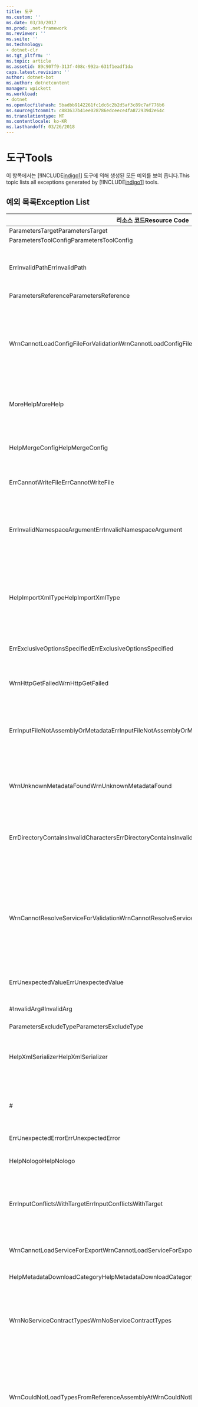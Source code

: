 ```yaml
---
title: 도구
ms.custom: ''
ms.date: 03/30/2017
ms.prod: .net-framework
ms.reviewer: ''
ms.suite: ''
ms.technology:
- dotnet-clr
ms.tgt_pltfrm: ''
ms.topic: article
ms.assetid: 89c907f9-313f-408c-992a-631f1eadf1da
caps.latest.revision: ''
author: dotnet-bot
ms.author: dotnetcontent
manager: wpickett
ms.workload:
- dotnet
ms.openlocfilehash: 5badbb9142261fc1dc6c2b2d5af3c89c7af776b6
ms.sourcegitcommit: c883637b41ee028786edceece4fa872939d2e64c
ms.translationtype: MT
ms.contentlocale: ko-KR
ms.lasthandoff: 03/26/2018
---
```

# <a name="tools"></a><span data-ttu-id="7985d-102">도구</span><span class="sxs-lookup"><span data-stu-id="7985d-102">Tools</span></span>
<span data-ttu-id="7985d-103">이 항목에서는 [!INCLUDE[indigo1](../../../../../includes/indigo1-md.md)] 도구에 의해 생성된 모든 예외를 보여 줍니다.</span><span class="sxs-lookup"><span data-stu-id="7985d-103">This topic lists all exceptions generated by [!INCLUDE[indigo1](../../../../../includes/indigo1-md.md)] tools.</span></span>  
  
## <a name="exception-list"></a><span data-ttu-id="7985d-104">예외 목록</span><span class="sxs-lookup"><span data-stu-id="7985d-104">Exception List</span></span>  
  
|<span data-ttu-id="7985d-105">리소스 코드</span><span class="sxs-lookup"><span data-stu-id="7985d-105">Resource Code</span></span>|<span data-ttu-id="7985d-106">리소스 문자열</span><span class="sxs-lookup"><span data-stu-id="7985d-106">Resource String</span></span>|  
|-------------------|---------------------|  
|<span data-ttu-id="7985d-107">ParametersTarget</span><span class="sxs-lookup"><span data-stu-id="7985d-107">ParametersTarget</span></span>|<span data-ttu-id="7985d-108">\<enum></span><span class="sxs-lookup"><span data-stu-id="7985d-108">\<enum></span></span>|  
|<span data-ttu-id="7985d-109">ParametersToolConfig</span><span class="sxs-lookup"><span data-stu-id="7985d-109">ParametersToolConfig</span></span>|<span data-ttu-id="7985d-110">\<configFile></span><span class="sxs-lookup"><span data-stu-id="7985d-110">\<configFile></span></span>|  
|<span data-ttu-id="7985d-111">ErrInvalidPath</span><span class="sxs-lookup"><span data-stu-id="7985d-111">ErrInvalidPath</span></span>|<span data-ttu-id="7985d-112">지정한 경로는 잘못된 경로입니다.</span><span class="sxs-lookup"><span data-stu-id="7985d-112">The specified is an invalid path.</span></span> <span data-ttu-id="7985d-113">지정된 인수를 확인합니다.</span><span class="sxs-lookup"><span data-stu-id="7985d-113">Check the specified argument.</span></span>|  
|<span data-ttu-id="7985d-114">ParametersReference</span><span class="sxs-lookup"><span data-stu-id="7985d-114">ParametersReference</span></span>|<span data-ttu-id="7985d-115">\<파일 경로 ></span><span class="sxs-lookup"><span data-stu-id="7985d-115">\<file path></span></span>|  
|<span data-ttu-id="7985d-116">WrnCannotLoadConfigFileForValidation</span><span class="sxs-lookup"><span data-stu-id="7985d-116">WrnCannotLoadConfigFileForValidation</span></span>|<span data-ttu-id="7985d-117">지정된 위치에서 로드된 구성 파일을 처리하는 동안 오류가 발생했습니다.</span><span class="sxs-lookup"><span data-stu-id="7985d-117">An error occurred while processing the configuration file loaded from the specified location.</span></span> <span data-ttu-id="7985d-118">이 구성 파일에 정의되어 있는 서비스의 유효성을 검사할 수 없습니다.</span><span class="sxs-lookup"><span data-stu-id="7985d-118">Services that are defined in this configuration file cannot be validated.</span></span>|  
|<span data-ttu-id="7985d-119">MoreHelp</span><span class="sxs-lookup"><span data-stu-id="7985d-119">MoreHelp</span></span>|<span data-ttu-id="7985d-120">자세한 내용을 보려면 지정된 인수를 포함하여 "svcutil"을 입력하십시오.</span><span class="sxs-lookup"><span data-stu-id="7985d-120">For more help, type "svcutil" with the specified arguments.</span></span>|  
|<span data-ttu-id="7985d-121">HelpMergeConfig</span><span class="sxs-lookup"><span data-stu-id="7985d-121">HelpMergeConfig</span></span>|<span data-ttu-id="7985d-122">생성된 구성이 기존 파일을 덮어쓰지 않고 기존 파일에 병합됩니다.</span><span class="sxs-lookup"><span data-stu-id="7985d-122">Causes the generated configuration to be merged into an existing file instead of overwriting the existing file.</span></span>|  
|<span data-ttu-id="7985d-123">ErrCannotWriteFile</span><span class="sxs-lookup"><span data-stu-id="7985d-123">ErrCannotWriteFile</span></span>|<span data-ttu-id="7985d-124">출력 파일에 쓸 수 없습니다.</span><span class="sxs-lookup"><span data-stu-id="7985d-124">Cannot write to an output file.</span></span>|  
|<span data-ttu-id="7985d-125">ErrInvalidNamespaceArgument</span><span class="sxs-lookup"><span data-stu-id="7985d-125">ErrInvalidNamespaceArgument</span></span>|<span data-ttu-id="7985d-126">지정된 잘못된 값이 지정된 옵션에 전달되었습니다.</span><span class="sxs-lookup"><span data-stu-id="7985d-126">The specified invalid value was passed to the specified option.</span></span> <span data-ttu-id="7985d-127">쉼표로 구분된 대상 네임스페이스 및 CLR 네임스페이스 쌍을 지정하십시오.</span><span class="sxs-lookup"><span data-stu-id="7985d-127">Specify a comma-separated target namespace and CLR namespace pair.</span></span>|  
|<span data-ttu-id="7985d-128">HelpImportXmlType</span><span class="sxs-lookup"><span data-stu-id="7985d-128">HelpImportXmlType</span></span>|<span data-ttu-id="7985d-129">비데이터 계약 형식을 IXmlSerializable 형식으로 가져오도록 데이터 계약 serializer를 구성합니다.</span><span class="sxs-lookup"><span data-stu-id="7985d-129">Configures the DataContract serializer to import non-DataContract types as IXmlSerializable types.</span></span>|  
|<span data-ttu-id="7985d-130">ErrExclusiveOptionsSpecified</span><span class="sxs-lookup"><span data-stu-id="7985d-130">ErrExclusiveOptionsSpecified</span></span>|<span data-ttu-id="7985d-131">지정된 다른 옵션을 지정한 경우 지정된 옵션을 사용할 수 없습니다.</span><span class="sxs-lookup"><span data-stu-id="7985d-131">The specified option cannot be used when the other specified option has been specified.</span></span>|  
|<span data-ttu-id="7985d-132">WrnHttpGetFailed</span><span class="sxs-lookup"><span data-stu-id="7985d-132">WrnHttpGetFailed</span></span>|<span data-ttu-id="7985d-133">지정된 URI에 HTTP GET 오류가 발생했습니다.</span><span class="sxs-lookup"><span data-stu-id="7985d-133">HTTP GET Error with the specified URI.</span></span>|  
|<span data-ttu-id="7985d-134">ErrInputFileNotAssemblyOrMetadata</span><span class="sxs-lookup"><span data-stu-id="7985d-134">ErrInputFileNotAssemblyOrMetadata</span></span>|<span data-ttu-id="7985d-135">지정된 입력 인수를 통해 읽은 지정된 위치의 파일이 XML 메타데이터 파일 또는 올바른 어셈블리가 아닙니다.</span><span class="sxs-lookup"><span data-stu-id="7985d-135">The file at the specified location read via the specified input argument does not appear to be an XML metadata file or a valid assembly.</span></span>|  
|<span data-ttu-id="7985d-136">WrnUnknownMetadataFound</span><span class="sxs-lookup"><span data-stu-id="7985d-136">WrnUnknownMetadataFound</span></span>|<span data-ttu-id="7985d-137">인식할 수 없는 지정된 형식의 메타데이터 문서를 저장할 수 없습니다.</span><span class="sxs-lookup"><span data-stu-id="7985d-137">Cannot save unrecognized metadata document of the specified type.</span></span>|  
|<span data-ttu-id="7985d-138">ErrDirectoryContainsInvalidCharacters</span><span class="sxs-lookup"><span data-stu-id="7985d-138">ErrDirectoryContainsInvalidCharacters</span></span>|<span data-ttu-id="7985d-139">지정된 잘못된 값이 지정된 옵션에 전달되었습니다.</span><span class="sxs-lookup"><span data-stu-id="7985d-139">The specified invalid value was passed to the specified option.</span></span> <span data-ttu-id="7985d-140">경로에서 지정된 문자를 사용할 수 없습니다.</span><span class="sxs-lookup"><span data-stu-id="7985d-140">The specified character is not permitted in a path.</span></span>|  
|<span data-ttu-id="7985d-141">WrnCannotResolveServiceForValidation</span><span class="sxs-lookup"><span data-stu-id="7985d-141">WrnCannotResolveServiceForValidation</span></span>|<span data-ttu-id="7985d-142">지정된 configName의 서비스를 로드할 수 없습니다.</span><span class="sxs-lookup"><span data-stu-id="7985d-142">Unable to load a service with the specified configName.</span></span> <span data-ttu-id="7985d-143">서비스의 유효성을 검사하려면 서비스 유형이 포함된 어셈블리와 이 서비스에 대한 구성이 포함된 실행 파일을 모두 제공하십시오.</span><span class="sxs-lookup"><span data-stu-id="7985d-143">To validate a service, provide both the assembly that contains the service type and an executable with the configuration for this service.</span></span>|  
|<span data-ttu-id="7985d-144">ErrUnexpectedValue</span><span class="sxs-lookup"><span data-stu-id="7985d-144">ErrUnexpectedValue</span></span>|<span data-ttu-id="7985d-145">지정된 옵션은 값을 지원하지 않습니다.</span><span class="sxs-lookup"><span data-stu-id="7985d-145">The specified option does not support any values.</span></span>|  
|<span data-ttu-id="7985d-146">#InvalidArg</span><span class="sxs-lookup"><span data-stu-id="7985d-146">#InvalidArg</span></span>|<span data-ttu-id="7985d-147">잘못된 인수가 있습니다.</span><span class="sxs-lookup"><span data-stu-id="7985d-147">The specified contains an invalid argument.</span></span>|  
|<span data-ttu-id="7985d-148">ParametersExcludeType</span><span class="sxs-lookup"><span data-stu-id="7985d-148">ParametersExcludeType</span></span>|<span data-ttu-id="7985d-149">\<type></span><span class="sxs-lookup"><span data-stu-id="7985d-149">\<type></span></span>|  
|<span data-ttu-id="7985d-150">HelpXmlSerializer</span><span class="sxs-lookup"><span data-stu-id="7985d-150">HelpXmlSerializer</span></span>|<span data-ttu-id="7985d-151">serialization 및 deserialization을 위해 XmlSerializer를 사용하는 데이터 형식을 생성합니다.</span><span class="sxs-lookup"><span data-stu-id="7985d-151">Generate data types that use the XmlSerializer for serialization and deserialization.</span></span>|  
|#|---------------------------------------------------------------------------------------------------------------------=|  
|<span data-ttu-id="7985d-152">ErrUnexpectedError</span><span class="sxs-lookup"><span data-stu-id="7985d-152">ErrUnexpectedError</span></span>|<span data-ttu-id="7985d-153">도구에서 오류가 발생했습니다.</span><span class="sxs-lookup"><span data-stu-id="7985d-153">An error occurred in the tool.</span></span>|  
|<span data-ttu-id="7985d-154">HelpNologo</span><span class="sxs-lookup"><span data-stu-id="7985d-154">HelpNologo</span></span>|<span data-ttu-id="7985d-155">저작권 및 배너 메시지가 표시되지 않습니다</span><span class="sxs-lookup"><span data-stu-id="7985d-155">The copyright and banner message is suppressed.</span></span>|  
|<span data-ttu-id="7985d-156">ErrInputConflictsWithTarget</span><span class="sxs-lookup"><span data-stu-id="7985d-156">ErrInputConflictsWithTarget</span></span>|<span data-ttu-id="7985d-157">지정된 옵션을 지정된 값으로 설정하면 지정된 값에서 읽은 입력 형식을 사용할 수 없습니다.</span><span class="sxs-lookup"><span data-stu-id="7985d-157">The type of input read from the specified is not supported with the specified option set to the specified value.</span></span>|  
|<span data-ttu-id="7985d-158">WrnCannotLoadServiceForExport</span><span class="sxs-lookup"><span data-stu-id="7985d-158">WrnCannotLoadServiceForExport</span></span>|<span data-ttu-id="7985d-159">내보낼 서비스 유형을 로드하는 동안 오류가 발생했습니다.</span><span class="sxs-lookup"><span data-stu-id="7985d-159">An error occurred while loading the service type to be exported.</span></span>|  
|<span data-ttu-id="7985d-160">HelpMetadataDownloadCategory</span><span class="sxs-lookup"><span data-stu-id="7985d-160">HelpMetadataDownloadCategory</span></span>|<span data-ttu-id="7985d-161">-= 메타데이터 다운로드 =-</span><span class="sxs-lookup"><span data-stu-id="7985d-161">-= METADATA DOWNLOAD =-</span></span>|  
|<span data-ttu-id="7985d-162">WrnNoServiceContractTypes</span><span class="sxs-lookup"><span data-stu-id="7985d-162">WrnNoServiceContractTypes</span></span>|<span data-ttu-id="7985d-163">지정된 어셈블리에 대한 XmlSerializer 형식을 생성할 수 없습니다.</span><span class="sxs-lookup"><span data-stu-id="7985d-163">Cannot generate XmlSerializer types for the specified assembly.</span></span> <span data-ttu-id="7985d-164">서비스 계약 형식을 찾을 수 없습니다.</span><span class="sxs-lookup"><span data-stu-id="7985d-164">No service contract types were found.</span></span>|  
|<span data-ttu-id="7985d-165">WrnCouldNotLoadTypesFromReferenceAssemblyAt</span><span class="sxs-lookup"><span data-stu-id="7985d-165">WrnCouldNotLoadTypesFromReferenceAssemblyAt</span></span>|<span data-ttu-id="7985d-166">지정된 위치에서 로드된 어셈블리의 형식을 로드하는 동안 오류가 발생했습니다.</span><span class="sxs-lookup"><span data-stu-id="7985d-166">An error occurred while loading types in an assembly that was loaded from the specified.</span></span> <span data-ttu-id="7985d-167">어셈블리의 일부 형식은 로드할 수 없고 도구에 사용할 수 없습니다.</span><span class="sxs-lookup"><span data-stu-id="7985d-167">Some types in the assembly cannot be loaded and are unavailable to the tool.</span></span>|  
|<span data-ttu-id="7985d-168">ErrDirectoryPointsToAFile</span><span class="sxs-lookup"><span data-stu-id="7985d-168">ErrDirectoryPointsToAFile</span></span>|<span data-ttu-id="7985d-169">지정된 잘못된 값이 지정된 옵션에 전달되었습니다.</span><span class="sxs-lookup"><span data-stu-id="7985d-169">The specified invalid value was passed to the specified option.</span></span> <span data-ttu-id="7985d-170">지정된 값은 파일 경로입니다.</span><span class="sxs-lookup"><span data-stu-id="7985d-170">The specified value is a path to a file.</span></span>|  
|<span data-ttu-id="7985d-171">Error</span><span class="sxs-lookup"><span data-stu-id="7985d-171">Error</span></span>|<span data-ttu-id="7985d-172">오류:</span><span class="sxs-lookup"><span data-stu-id="7985d-172">Error:</span></span>|  
|<span data-ttu-id="7985d-173">ErrDuplicateReferenceValues</span><span class="sxs-lookup"><span data-stu-id="7985d-173">ErrDuplicateReferenceValues</span></span>|<span data-ttu-id="7985d-174">지정된 어셈블리가 지정된 옵션을 사용하여 두 번 로드되었습니다.</span><span class="sxs-lookup"><span data-stu-id="7985d-174">The specified assembly was loaded twice using the specified option.</span></span> <span data-ttu-id="7985d-175">어셈블리는 한 번만 참조할 수 있습니다.</span><span class="sxs-lookup"><span data-stu-id="7985d-175">An assembly can only be reference once.</span></span>|  
|<span data-ttu-id="7985d-176">WrnNoXmlSerializerOperationBehavior</span><span class="sxs-lookup"><span data-stu-id="7985d-176">WrnNoXmlSerializerOperationBehavior</span></span>|<span data-ttu-id="7985d-177">지정된 어셈블리에 대한 XmlSerializer를 생성할 수 없습니다.</span><span class="sxs-lookup"><span data-stu-id="7985d-177">Cannot generate XmlSerializer for the specified assembly.</span></span> <span data-ttu-id="7985d-178">해당 어셈블리의 서비스 계약에 XmlSerializerOperationBehavior가 포함된 작업이 없습니다.</span><span class="sxs-lookup"><span data-stu-id="7985d-178">No service contract in the assembly has an operation with XmlSerializerOperationBehavior.</span></span>|  
|<span data-ttu-id="7985d-179">ErrCannotCreateDirectory</span><span class="sxs-lookup"><span data-stu-id="7985d-179">ErrCannotCreateDirectory</span></span>|<span data-ttu-id="7985d-180">지정된 디렉터리를 만들 수 없습니다.</span><span class="sxs-lookup"><span data-stu-id="7985d-180">Cannot create the specified directory.</span></span>|  
|<span data-ttu-id="7985d-181">ErrCouldNotLoadTypesFromAssemblyAt</span><span class="sxs-lookup"><span data-stu-id="7985d-181">ErrCouldNotLoadTypesFromAssemblyAt</span></span>|<span data-ttu-id="7985d-182">지정된 어셈블리에 있는 형식을 로드할 수 없습니다.</span><span class="sxs-lookup"><span data-stu-id="7985d-182">Cannot load any types in the specified assembly.</span></span>|  
|<span data-ttu-id="7985d-183">ErrUnknownSwitch</span><span class="sxs-lookup"><span data-stu-id="7985d-183">ErrUnknownSwitch</span></span>|<span data-ttu-id="7985d-184">지정된 스위치는 인식되지 않는 옵션입니다.</span><span class="sxs-lookup"><span data-stu-id="7985d-184">The specified switch is an unrecognized option.</span></span>|  
|<span data-ttu-id="7985d-185">Logo</span><span class="sxs-lookup"><span data-stu-id="7985d-185">Logo</span></span>|<span data-ttu-id="7985d-186">도구의 로고는 "Microsoft ® Service Model Metadata Tool" 버전입니다.</span><span class="sxs-lookup"><span data-stu-id="7985d-186">The logo of the tool is "Microsoft ® Service Model Metadata Tool" with version.</span></span>|  
|<span data-ttu-id="7985d-187">NoCodeWasGenerated</span><span class="sxs-lookup"><span data-stu-id="7985d-187">NoCodeWasGenerated</span></span>|<span data-ttu-id="7985d-188">코드가 생성되지 않았습니다.</span><span class="sxs-lookup"><span data-stu-id="7985d-188">No code was generated.</span></span><br /><br /> <span data-ttu-id="7985d-189">클라이언트를 생성하려고 하는 경우 메타데이터 문서에 올바른 계약 또는 서비스가 포함되지 않았거나</span><span class="sxs-lookup"><span data-stu-id="7985d-189">If you were trying to generate a client, this could be because the metadata documents did not contain any valid contracts or services</span></span><br /><br /> <span data-ttu-id="7985d-190">모든 계약/서비스가 참조 어셈블리에 있기 때문일 수 있습니다.</span><span class="sxs-lookup"><span data-stu-id="7985d-190">or because all contracts/services were discovered to exist in reference assemblies.</span></span> <span data-ttu-id="7985d-191">모든 메타데이터 문서를 도구에 전달했는지 확인하십시오.</span><span class="sxs-lookup"><span data-stu-id="7985d-191">Verify that you passed all the metadata documents to the tool.</span></span>|  
|<span data-ttu-id="7985d-192">WrnUnableToLoadContractForSGen</span><span class="sxs-lookup"><span data-stu-id="7985d-192">WrnUnableToLoadContractForSGen</span></span>|<span data-ttu-id="7985d-193">계약 형식을 로드하는 동안 오류가 발생했습니다.</span><span class="sxs-lookup"><span data-stu-id="7985d-193">An error occurred while loading a contract type.</span></span> <span data-ttu-id="7985d-194">이 계약에 대한 XmlSerializer 형식을 생성할 수 없습니다.</span><span class="sxs-lookup"><span data-stu-id="7985d-194">Cannot generate the XmlSerializer type for this contract.</span></span> <span data-ttu-id="7985d-195">형식 및 세부 사항이 지정되었습니다.</span><span class="sxs-lookup"><span data-stu-id="7985d-195">The type and details are specified.</span></span>|  
|<span data-ttu-id="7985d-196">WrnOptionConflictsWithInput</span><span class="sxs-lookup"><span data-stu-id="7985d-196">WrnOptionConflictsWithInput</span></span>|<span data-ttu-id="7985d-197">여러 입력 어셈블리에 지정된 옵션을 사용할 수 없습니다.</span><span class="sxs-lookup"><span data-stu-id="7985d-197">The specified option cannot be used with multiple input assemblies.</span></span> <span data-ttu-id="7985d-198">지정된 옵션이 무시됩니다.</span><span class="sxs-lookup"><span data-stu-id="7985d-198">The specified option is ignored.</span></span>|  
|<span data-ttu-id="7985d-199">ErrUnableToImportMetadata</span><span class="sxs-lookup"><span data-stu-id="7985d-199">ErrUnableToImportMetadata</span></span>|<span data-ttu-id="7985d-200">메타데이터를 가져오는 동안 오류가 발생했습니다.</span><span class="sxs-lookup"><span data-stu-id="7985d-200">A critical error occurred while attempting to import metadata.</span></span>|  
|<span data-ttu-id="7985d-201">ErrInvalidSerializer</span><span class="sxs-lookup"><span data-stu-id="7985d-201">ErrInvalidSerializer</span></span>|<span data-ttu-id="7985d-202">잘못된 serializer 값이 지정된 옵션에 전달되었습니다.</span><span class="sxs-lookup"><span data-stu-id="7985d-202">An invalid serializer value was passed to the specified option.</span></span> <span data-ttu-id="7985d-203">지원되는 serializer가 지정되었습니다.</span><span class="sxs-lookup"><span data-stu-id="7985d-203">The supported serializers are specified.</span></span>|  
|<span data-ttu-id="7985d-204">SavingDownloadedMetadata</span><span class="sxs-lookup"><span data-stu-id="7985d-204">SavingDownloadedMetadata</span></span>|<span data-ttu-id="7985d-205">다운로드한 메타데이터 파일 저장 중...</span><span class="sxs-lookup"><span data-stu-id="7985d-205">Saving downloaded metadata files...</span></span>|  
|<span data-ttu-id="7985d-206">WrnNoConfigForServices</span><span class="sxs-lookup"><span data-stu-id="7985d-206">WrnNoConfigForServices</span></span>|<span data-ttu-id="7985d-207">전달된 어셈블리가 구성 파일로 실행할 수 없거나 구성 파일에 지정된 구성 이름을 가진 서비스가 포함되어 있지 않습니다.</span><span class="sxs-lookup"><span data-stu-id="7985d-207">None of the assemblies passed were executables with configuration file or none of the configuration files contained services with the specified configuration name.</span></span>|  
|<span data-ttu-id="7985d-208">ErrInputConflictsWithOption</span><span class="sxs-lookup"><span data-stu-id="7985d-208">ErrInputConflictsWithOption</span></span>|<span data-ttu-id="7985d-209">지정된 옵션에서 읽은 입력과 지정된 옵션은 서로 다른 도구 작업 모드를 나타내므로 함께 사용할 수 없습니다</span><span class="sxs-lookup"><span data-stu-id="7985d-209">The input read from the specified cannot be used with the specified option because they imply different modes of tool operation.</span></span>|  
|<span data-ttu-id="7985d-210">ErrUnableToExportEndpoints</span><span class="sxs-lookup"><span data-stu-id="7985d-210">ErrUnableToExportEndpoints</span></span>|<span data-ttu-id="7985d-211">지정된 서비스 유형을 내보내는 동안 오류가 발생했습니다.</span><span class="sxs-lookup"><span data-stu-id="7985d-211">An error occurred while exporting the specified service type.</span></span>|  
|<span data-ttu-id="7985d-212">ErrInputSchemaParseError</span><span class="sxs-lookup"><span data-stu-id="7985d-212">ErrInputSchemaParseError</span></span>|<span data-ttu-id="7985d-213">지정된 XML을 읽는 동안 XML 스키마 구문 분석 오류가 발생했습니다.</span><span class="sxs-lookup"><span data-stu-id="7985d-213">An XML schema parsing error occurred while reading the specified.</span></span> <span data-ttu-id="7985d-214">XML이 유효하고 형식이 올바른지 확인하십시오.</span><span class="sxs-lookup"><span data-stu-id="7985d-214">Verify that the XML is both well-formed and valid.</span></span>|  
|<span data-ttu-id="7985d-215">ErrInputPolicyParseError</span><span class="sxs-lookup"><span data-stu-id="7985d-215">ErrInputPolicyParseError</span></span>|<span data-ttu-id="7985d-216">지정된 XML을 읽는 동안 WS-Policy 구문 분석 오류가 발생했습니다.</span><span class="sxs-lookup"><span data-stu-id="7985d-216">A WS-Policy parsing error occurred while reading the specified.</span></span> <span data-ttu-id="7985d-217">XML이 유효하고 형식이 올바른지 확인하십시오.</span><span class="sxs-lookup"><span data-stu-id="7985d-217">Verify that the XML is both well-formed and valid.</span></span>|  
|<span data-ttu-id="7985d-218">ErrUnableToLoadReferenceType</span><span class="sxs-lookup"><span data-stu-id="7985d-218">ErrUnableToLoadReferenceType</span></span>|<span data-ttu-id="7985d-219">참조된 계약 형식을 로드하는 동안 오류가 발생했습니다.</span><span class="sxs-lookup"><span data-stu-id="7985d-219">An error occurred while loading a referenced contract type.</span></span> <span data-ttu-id="7985d-220">지정된 이 형식이 무시됩니다.</span><span class="sxs-lookup"><span data-stu-id="7985d-220">This specified type is ignored.</span></span>|  
|<span data-ttu-id="7985d-221">WrnCannotLoadServiceForValidation</span><span class="sxs-lookup"><span data-stu-id="7985d-221">WrnCannotLoadServiceForValidation</span></span>|<span data-ttu-id="7985d-222">유효성을 검사할 서비스를 로드하는 동안 오류가 발생했습니다.</span><span class="sxs-lookup"><span data-stu-id="7985d-222">An error occurred while loading the service to be validated.</span></span> <span data-ttu-id="7985d-223">형식 및 세부 사항이 지정되었습니다.</span><span class="sxs-lookup"><span data-stu-id="7985d-223">The type and details are specified.</span></span>|  
|<span data-ttu-id="7985d-224">HelpCodeGenerationCategory</span><span class="sxs-lookup"><span data-stu-id="7985d-224">HelpCodeGenerationCategory</span></span>|<span data-ttu-id="7985d-225">-= 코드 생성 =-</span><span class="sxs-lookup"><span data-stu-id="7985d-225">-= CODE GENERATION =-</span></span>|  
|<span data-ttu-id="7985d-226">RetreivingMetadataWithMexAndDisco</span><span class="sxs-lookup"><span data-stu-id="7985d-226">RetreivingMetadataWithMexAndDisco</span></span>|<span data-ttu-id="7985d-227">WS-Metadata Exchange 또는 DISCO를 사용하여 지정된 위치에서 메타데이터를 다운로드하고 있습니다.</span><span class="sxs-lookup"><span data-stu-id="7985d-227">Attempting to download metadata from the specified using WS-Metadata Exchange or DISCO.</span></span>|  
|<span data-ttu-id="7985d-228">ErrGeneralSchemaValidation</span><span class="sxs-lookup"><span data-stu-id="7985d-228">ErrGeneralSchemaValidation</span></span>|<span data-ttu-id="7985d-229">내보내기 도중에 생성된 XML 스키마를 확인하는 동안 오류가 발생했습니다.</span><span class="sxs-lookup"><span data-stu-id="7985d-229">An error occurred while verifying XML schemas that were generated during export.</span></span>|  
|<span data-ttu-id="7985d-230">ParametersDirectory</span><span class="sxs-lookup"><span data-stu-id="7985d-230">ParametersDirectory</span></span>|<span data-ttu-id="7985d-231">\<directory></span><span class="sxs-lookup"><span data-stu-id="7985d-231">\<directory></span></span>|  
|<span data-ttu-id="7985d-232">ErrCannotLoadSpecifiedType</span><span class="sxs-lookup"><span data-stu-id="7985d-232">ErrCannotLoadSpecifiedType</span></span>|<span data-ttu-id="7985d-233">지정된 옵션에 전달된 지정된 값에 대한 형식을 로드할 수 없습니다.</span><span class="sxs-lookup"><span data-stu-id="7985d-233">No type can be loaded for the specified value that was passed to the specified option.</span></span> <span data-ttu-id="7985d-234">이 형식이 속해 있는 어셈블리가 지정된 옵션을 통해 지정되어 있는지 확인하십시오.</span><span class="sxs-lookup"><span data-stu-id="7985d-234">Ensure that the assembly that this type belongs to is specified using the specified option.</span></span>|  
|<span data-ttu-id="7985d-235">ErrOptionModeConflict</span><span class="sxs-lookup"><span data-stu-id="7985d-235">ErrOptionModeConflict</span></span>|<span data-ttu-id="7985d-236">지정된 옵션과 지정된 또 다른 옵션은 서로 다른 출력 형식을 나타내므로 함께 사용할 수 없습니다.</span><span class="sxs-lookup"><span data-stu-id="7985d-236">The specified option cannot be used with the specified option because they imply different output types.</span></span>|  
|<span data-ttu-id="7985d-237">ErrIsNotAnAssembly</span><span class="sxs-lookup"><span data-stu-id="7985d-237">ErrIsNotAnAssembly</span></span>|<span data-ttu-id="7985d-238">지정된 파일을 어셈블리로 로드할 수 없습니다.</span><span class="sxs-lookup"><span data-stu-id="7985d-238">Cannot load the specified as an assembly.</span></span> <span data-ttu-id="7985d-239">이 파일이 .NET 어셈블리인지 확인하십시오.</span><span class="sxs-lookup"><span data-stu-id="7985d-239">Verify that this file is a .NET assembly.</span></span>|  
|<span data-ttu-id="7985d-240">ErrInputConflictsWithMode</span><span class="sxs-lookup"><span data-stu-id="7985d-240">ErrInputConflictsWithMode</span></span>|<span data-ttu-id="7985d-241">지정된 옵션에서 읽은 입력이 다른 옵션과 일관되지 않습니다.</span><span class="sxs-lookup"><span data-stu-id="7985d-241">The input read from the specified is inconsistent with other options.</span></span>|  
|<span data-ttu-id="7985d-242">ErrDuplicateValuePassedToTypeArg</span><span class="sxs-lookup"><span data-stu-id="7985d-242">ErrDuplicateValuePassedToTypeArg</span></span>|<span data-ttu-id="7985d-243">지정된 값이 지정된 옵션에 여러 번 전달되었습니다.</span><span class="sxs-lookup"><span data-stu-id="7985d-243">The specified value was passed to the specified option multiple times.</span></span> <span data-ttu-id="7985d-244">각 형식은 한 번만 지정할 수 있습니다.</span><span class="sxs-lookup"><span data-stu-id="7985d-244">Each type can be specified only once.</span></span>|  
|<span data-ttu-id="7985d-245">ErrInputEPRFileParseError</span><span class="sxs-lookup"><span data-stu-id="7985d-245">ErrInputEPRFileParseError</span></span>|<span data-ttu-id="7985d-246">지정된 XML에서 끝점 참조를 읽을 수 없습니다.</span><span class="sxs-lookup"><span data-stu-id="7985d-246">Cannot read the endpoint reference from the specified.</span></span> <span data-ttu-id="7985d-247">XML이 유효하고 형식이 올바른지 확인하십시오.</span><span class="sxs-lookup"><span data-stu-id="7985d-247">Verify that the XML is both well-formed and valid.</span></span>|  
|<span data-ttu-id="7985d-248">ErrCouldNotCreateCodeProvider</span><span class="sxs-lookup"><span data-stu-id="7985d-248">ErrCouldNotCreateCodeProvider</span></span>|<span data-ttu-id="7985d-249">/{1} 인수에 전달된 지정된 값에 대해 코드 공급자를 만들 수 없습니다.</span><span class="sxs-lookup"><span data-stu-id="7985d-249">A code provider cannot be created for the specified value, that was passed to the /{1} argument.</span></span> <span data-ttu-id="7985d-250">코드 공급자를 올바르게 설치하고 구성했는지 확인하십시오.</span><span class="sxs-lookup"><span data-stu-id="7985d-250">Verify that the code provider is properly installed and configured.</span></span>|  
|<span data-ttu-id="7985d-251">ErrPathTooLongDirOnly</span><span class="sxs-lookup"><span data-stu-id="7985d-251">ErrPathTooLongDirOnly</span></span>|<span data-ttu-id="7985d-252">지정된 결과 경로가 너무 깁니다.</span><span class="sxs-lookup"><span data-stu-id="7985d-252">The resultant specified path is too long.</span></span> <span data-ttu-id="7985d-253">지정된 인수를 검토합니다.</span><span class="sxs-lookup"><span data-stu-id="7985d-253">Review the specified argument.</span></span>|  
|<span data-ttu-id="7985d-254">HelpDataContractSerializer</span><span class="sxs-lookup"><span data-stu-id="7985d-254">HelpDataContractSerializer</span></span>|<span data-ttu-id="7985d-255">serialization 및 deserialization을 위해 DataContract Serializer를 사용하는 데이터 형식을 생성합니다.</span><span class="sxs-lookup"><span data-stu-id="7985d-255">Generate data types that use the DataContract Serializer for serialization and deserialization.</span></span>|  
|<span data-ttu-id="7985d-256">ErrUnableToExportEndpoint</span><span class="sxs-lookup"><span data-stu-id="7985d-256">ErrUnableToExportEndpoint</span></span>|<span data-ttu-id="7985d-257">어셈블리에 대해 로드된 구성 파일에 있는 지정된 서비스 유형에서 지정된 네임스페이스의 지정된 끝점 이름을 내보내는 동안 오류가 발생했습니다.</span><span class="sxs-lookup"><span data-stu-id="7985d-257">An error occurred while exporting the specified  endpoint name in the specified namespace in the specified  service type found in the configuration file loaded for the assembly.</span></span>|  
|<span data-ttu-id="7985d-258">HelpUsage1</span><span class="sxs-lookup"><span data-stu-id="7985d-258">HelpUsage1</span></span>|<span data-ttu-id="7985d-259">도움말 사용법을 표시합니다.</span><span class="sxs-lookup"><span data-stu-id="7985d-259">Displays help usage.</span></span>|  
|<span data-ttu-id="7985d-260">HelpUsage2</span><span class="sxs-lookup"><span data-stu-id="7985d-260">HelpUsage2</span></span>|<span data-ttu-id="7985d-261">도움말 사용법을 표시합니다.</span><span class="sxs-lookup"><span data-stu-id="7985d-261">Displays help usage.</span></span>|  
|<span data-ttu-id="7985d-262">HelpUsage3</span><span class="sxs-lookup"><span data-stu-id="7985d-262">HelpUsage3</span></span>|<span data-ttu-id="7985d-263">도움말 사용법을 표시합니다.</span><span class="sxs-lookup"><span data-stu-id="7985d-263">Displays help usage.</span></span>|  
|<span data-ttu-id="7985d-264">HelpUsage4</span><span class="sxs-lookup"><span data-stu-id="7985d-264">HelpUsage4</span></span>|<span data-ttu-id="7985d-265">도움말 사용법을 표시합니다.</span><span class="sxs-lookup"><span data-stu-id="7985d-265">Displays help usage.</span></span>|  
|<span data-ttu-id="7985d-266">HelpUsage5</span><span class="sxs-lookup"><span data-stu-id="7985d-266">HelpUsage5</span></span>|<span data-ttu-id="7985d-267">도움말 사용법을 표시합니다.</span><span class="sxs-lookup"><span data-stu-id="7985d-267">Displays help usage.</span></span>|  
|<span data-ttu-id="7985d-268">ErrDirectoryNotFound</span><span class="sxs-lookup"><span data-stu-id="7985d-268">ErrDirectoryNotFound</span></span>|<span data-ttu-id="7985d-269">지정된 디렉터리를 찾을 수 없습니다.</span><span class="sxs-lookup"><span data-stu-id="7985d-269">The specified directory cannot be found.</span></span> <span data-ttu-id="7985d-270">디렉터리가 있는지 확인하고 해당 디렉터리를 읽을 수 있는 권한이 있는지 확인하십시오.</span><span class="sxs-lookup"><span data-stu-id="7985d-270">Verify that the directory exists and that you have the appropriate permissions to read it.</span></span>|  
|<span data-ttu-id="7985d-271">ErrUnableToLoadFile</span><span class="sxs-lookup"><span data-stu-id="7985d-271">ErrUnableToLoadFile</span></span>|<span data-ttu-id="7985d-272">지정된 파일을 읽을 수 없습니다.</span><span class="sxs-lookup"><span data-stu-id="7985d-272">Cannot read the specified file.</span></span>|  
|<span data-ttu-id="7985d-273">ErrNoFilesFound</span><span class="sxs-lookup"><span data-stu-id="7985d-273">ErrNoFilesFound</span></span>|<span data-ttu-id="7985d-274">지정된 입력 경로가 기존 파일을 참조하지 않습니다.</span><span class="sxs-lookup"><span data-stu-id="7985d-274">The specified input path does not appear to refer to any existing files.</span></span>|  
|<span data-ttu-id="7985d-275">ParametersConfig</span><span class="sxs-lookup"><span data-stu-id="7985d-275">ParametersConfig</span></span>|<span data-ttu-id="7985d-276">\<configFile></span><span class="sxs-lookup"><span data-stu-id="7985d-276">\<configFile></span></span>|  
|<span data-ttu-id="7985d-277">ErrDirectoryInsteadOfFile</span><span class="sxs-lookup"><span data-stu-id="7985d-277">ErrDirectoryInsteadOfFile</span></span>|<span data-ttu-id="7985d-278">지정된 입력 경로가 디렉터리입니다.</span><span class="sxs-lookup"><span data-stu-id="7985d-278">The specified input path appears to be a directory.</span></span> <span data-ttu-id="7985d-279">입력은 URL 또는 파일 경로여야 합니다.</span><span class="sxs-lookup"><span data-stu-id="7985d-279">Input must be either URLs or file paths.</span></span>|  
|<span data-ttu-id="7985d-280">HelpConfig</span><span class="sxs-lookup"><span data-stu-id="7985d-280">HelpConfig</span></span>|<span data-ttu-id="7985d-281">제공된 이름의 구성 파일을 생성하도록 도구에 지시합니다.</span><span class="sxs-lookup"><span data-stu-id="7985d-281">Instructs the tools to generate a configuration file with the name provided.</span></span> <span data-ttu-id="7985d-282">기본값: output.config.</span><span class="sxs-lookup"><span data-stu-id="7985d-282">Default: output.config.</span></span>|  
|<span data-ttu-id="7985d-283">ErrSingleUseSwitch</span><span class="sxs-lookup"><span data-stu-id="7985d-283">ErrSingleUseSwitch</span></span>|<span data-ttu-id="7985d-284">지정된 옵션은 여러 번 지정할 수 없습니다.</span><span class="sxs-lookup"><span data-stu-id="7985d-284">The specified option cannot be specified multiple times.</span></span>|  
|<span data-ttu-id="7985d-285">경고</span><span class="sxs-lookup"><span data-stu-id="7985d-285">Warning</span></span>|<span data-ttu-id="7985d-286">경고:</span><span class="sxs-lookup"><span data-stu-id="7985d-286">Warning:</span></span>|  
|<span data-ttu-id="7985d-287">WrnAmbiguousServiceConfig</span><span class="sxs-lookup"><span data-stu-id="7985d-287">WrnAmbiguousServiceConfig</span></span>|<span data-ttu-id="7985d-288">지정된 구성 이름을 가진 여러 서비스 구성을 찾았습니다. 다음 어셈블리가 지정되었습니다.</span><span class="sxs-lookup"><span data-stu-id="7985d-288">Multiple service configurations were found with the specified configuration name, the following assemblies are specified.</span></span>|  
|<span data-ttu-id="7985d-289">ErrInvalidInputPath</span><span class="sxs-lookup"><span data-stu-id="7985d-289">ErrInvalidInputPath</span></span>|<span data-ttu-id="7985d-290">지정된 입력 경로가 기존 파일을 참조하지 않으며 유효한 URI가 아닙니다.</span><span class="sxs-lookup"><span data-stu-id="7985d-290">The specified input path does not appear to refer to any existing files and does not appear to be a valid URI.</span></span>|  
|<span data-ttu-id="7985d-291">ErrUnableToLoadInputs</span><span class="sxs-lookup"><span data-stu-id="7985d-291">ErrUnableToLoadInputs</span></span>|<span data-ttu-id="7985d-292">로드된 메타데이터를 읽는 동안 오류가 발생했습니다.</span><span class="sxs-lookup"><span data-stu-id="7985d-292">An error occurred while reading the loaded metadata.</span></span>|  
|<span data-ttu-id="7985d-293">GeneratingSerializer</span><span class="sxs-lookup"><span data-stu-id="7985d-293">GeneratingSerializer</span></span>|<span data-ttu-id="7985d-294">XML serializer 생성 중...</span><span class="sxs-lookup"><span data-stu-id="7985d-294">Generating XML serializers...</span></span>|  
|<span data-ttu-id="7985d-295">HelpToolConfig</span><span class="sxs-lookup"><span data-stu-id="7985d-295">HelpToolConfig</span></span>|<span data-ttu-id="7985d-296">응용 프로그램 구성 파일 대신에 사용할 사용자 지정 구성 파일입니다.</span><span class="sxs-lookup"><span data-stu-id="7985d-296">Custom configuration file to use in place of the application configuration file.</span></span> <span data-ttu-id="7985d-297">이 파일을 사용하면 도구의 구성 파일을 바꾸지 않고 구성 확장을 등록하거나 메타데이터 구성을 변경할 수 있습니다.</span><span class="sxs-lookup"><span data-stu-id="7985d-297">This can be used to change the metadata configuration or register configuration extensions without altering the tool's configuration file.</span></span>|  
|<span data-ttu-id="7985d-298">ErrValidateInvalidUse</span><span class="sxs-lookup"><span data-stu-id="7985d-298">ErrValidateInvalidUse</span></span>|<span data-ttu-id="7985d-299">지정된 옵션과 지정된 또 다른 옵션은 함께 사용할 수 없습니다.</span><span class="sxs-lookup"><span data-stu-id="7985d-299">The specified option cannot be used with the specified option.</span></span>|  
|<span data-ttu-id="7985d-300">WrnWSMExFailed</span><span class="sxs-lookup"><span data-stu-id="7985d-300">WrnWSMExFailed</span></span>|<span data-ttu-id="7985d-301">지정된 URI에 WS-Metadata Exchange 오류가 발생했습니다.</span><span class="sxs-lookup"><span data-stu-id="7985d-301">WS-Metadata Exchange Error with the specified URI.</span></span>|  
|<span data-ttu-id="7985d-302">HelpNoconfig</span><span class="sxs-lookup"><span data-stu-id="7985d-302">HelpNoconfig</span></span>|<span data-ttu-id="7985d-303">구성을 생성하지 않습니다.</span><span class="sxs-lookup"><span data-stu-id="7985d-303">Do not generate configuration.</span></span>|  
|<span data-ttu-id="7985d-304">HelpCodeGenerationDescription</span><span class="sxs-lookup"><span data-stu-id="7985d-304">HelpCodeGenerationDescription</span></span>|<span data-ttu-id="7985d-305">메타데이터 문서를 사용하여 서비스 계약, 클라이언트 및 데이터 형식을 생성할 수 있습니다.</span><span class="sxs-lookup"><span data-stu-id="7985d-305">The specified can generate service contracts, clients and data types from metadata documents.</span></span>|  
|<span data-ttu-id="7985d-306">HelpTargetMetadata</span><span class="sxs-lookup"><span data-stu-id="7985d-306">HelpTargetMetadata</span></span>|<span data-ttu-id="7985d-307">메타데이터를 출력합니다.</span><span class="sxs-lookup"><span data-stu-id="7985d-307">Output metadata.</span></span> <span data-ttu-id="7985d-308">입력이 URL이면 Svcutil.exe는 디스크에 메타데이터를 저장하고 코드를 생성하지 않습니다.</span><span class="sxs-lookup"><span data-stu-id="7985d-308">If the input is a URL, Svcutil.exe saves the metadata to disk and does not generate code.</span></span> <span data-ttu-id="7985d-309">입력이 하나 이상의 어셈블리이면 Svcutil.exe는 어셈블리의 형식에서 메타데이터를 생성합니다.</span><span class="sxs-lookup"><span data-stu-id="7985d-309">If the input is one or more assemblies, Svcutil.exe generates metadata from types in the assemblies.</span></span>|  
|<span data-ttu-id="7985d-310">ErrAmbiguousOptionModeConflict</span><span class="sxs-lookup"><span data-stu-id="7985d-310">ErrAmbiguousOptionModeConflict</span></span>|<span data-ttu-id="7985d-311">지정된 옵션이 다른 옵션과 충돌합니다.</span><span class="sxs-lookup"><span data-stu-id="7985d-311">The specified option conflicts with other options.</span></span> <span data-ttu-id="7985d-312">도구 사용을 검토하십시오.</span><span class="sxs-lookup"><span data-stu-id="7985d-312">Review your use of the tool.</span></span>|  
|<span data-ttu-id="7985d-313">ErrNotLanguageOrCodeDomType</span><span class="sxs-lookup"><span data-stu-id="7985d-313">ErrNotLanguageOrCodeDomType</span></span>|<span data-ttu-id="7985d-314">지정된 인수에 전달된 지정된 값이 정의된 언어를 나타내지 않으므로 정규화된 CLR 형식으로 로드할 수 없습니다.</span><span class="sxs-lookup"><span data-stu-id="7985d-314">The specified value that was passed to the specified argument does not represent a defined language and it cannot be loaded as a fully-qualified CLR type.</span></span>|  
|<span data-ttu-id="7985d-315">ErrUnableToUniquifyFilename</span><span class="sxs-lookup"><span data-stu-id="7985d-315">ErrUnableToUniquifyFilename</span></span>|<span data-ttu-id="7985d-316">출력 파일 이름을 만들 수 없습니다.</span><span class="sxs-lookup"><span data-stu-id="7985d-316">Cannot create output filename.</span></span> <span data-ttu-id="7985d-317">지정된 접두사를 사용하여 너무 많은 파일을 만들고 있습니다.</span><span class="sxs-lookup"><span data-stu-id="7985d-317">Too many files are being created with the specified prefix.</span></span>|  
|<span data-ttu-id="7985d-318">ErrCannotCreateFile</span><span class="sxs-lookup"><span data-stu-id="7985d-318">ErrCannotCreateFile</span></span>|<span data-ttu-id="7985d-319">지정된 출력 파일을 만들 수 없습니다.</span><span class="sxs-lookup"><span data-stu-id="7985d-319">Cannot create the specified output file.</span></span>|  
|<span data-ttu-id="7985d-320">ErrExpectedValue</span><span class="sxs-lookup"><span data-stu-id="7985d-320">ErrExpectedValue</span></span>|<span data-ttu-id="7985d-321">지정된 옵션에서는 값을 지정해야 합니다.</span><span class="sxs-lookup"><span data-stu-id="7985d-321">The specified option requires that a value be specified.</span></span>|  
|<span data-ttu-id="7985d-322">ErrCannotDisambiguateSpecifiedTypes</span><span class="sxs-lookup"><span data-stu-id="7985d-322">ErrCannotDisambiguateSpecifiedTypes</span></span>|<span data-ttu-id="7985d-323">참조된 어셈블리 집합에 동일한 이름을 가진 둘 이상의 형식이 있습니다.</span><span class="sxs-lookup"><span data-stu-id="7985d-323">More than one type with the same name exists in the set of referenced assemblies.</span></span> <span data-ttu-id="7985d-324">정규화된 어셈블리 이름을 사용하여 지정된 옵션에 대한 지정된 형식을 구분하십시오.</span><span class="sxs-lookup"><span data-stu-id="7985d-324">Use assembly-qualified names to distinguish between the specified types for the specified option.</span></span>|  
|<span data-ttu-id="7985d-325">RetreivingMetadataWithMexOnly</span><span class="sxs-lookup"><span data-stu-id="7985d-325">RetreivingMetadataWithMexOnly</span></span>|<span data-ttu-id="7985d-326">WS-Metadata Exchange를 사용하여 지정된 위치에서 메타데이터를 다운로드하고 있습니다.</span><span class="sxs-lookup"><span data-stu-id="7985d-326">Attempting to download metadata from the specified location using WS-Metadata Exchange.</span></span> <span data-ttu-id="7985d-327">이 URL은 DISCO를 지원하지 않습니다.</span><span class="sxs-lookup"><span data-stu-id="7985d-327">This URL does not support DISCO.</span></span>|  
|<span data-ttu-id="7985d-328">ErrInvalidTarget</span><span class="sxs-lookup"><span data-stu-id="7985d-328">ErrInvalidTarget</span></span>|<span data-ttu-id="7985d-329">지정된 옵션을 사용하여 지정된 경우 지정된 대상이 잘못되었습니다.</span><span class="sxs-lookup"><span data-stu-id="7985d-329">The specified target is invalid when specified using the specified option.</span></span> <span data-ttu-id="7985d-330">지원되는 대상이 지정되었습니다.</span><span class="sxs-lookup"><span data-stu-id="7985d-330">The supported targets are specified.</span></span>|  
|<span data-ttu-id="7985d-331">ErrPathTooLong</span><span class="sxs-lookup"><span data-stu-id="7985d-331">ErrPathTooLong</span></span>|<span data-ttu-id="7985d-332">결과 경로가 너무 깁니다.</span><span class="sxs-lookup"><span data-stu-id="7985d-332">The resultant path is too long.</span></span> <span data-ttu-id="7985d-333">지정된 인수를 검토합니다.</span><span class="sxs-lookup"><span data-stu-id="7985d-333">Review the specified arguments.</span></span>|  
|<span data-ttu-id="7985d-334">HelpCommonOptionsCategory</span><span class="sxs-lookup"><span data-stu-id="7985d-334">HelpCommonOptionsCategory</span></span>|<span data-ttu-id="7985d-335">-= 일반 옵션 =-</span><span class="sxs-lookup"><span data-stu-id="7985d-335">-= COMMON OPTIONS =-</span></span>|  
|<span data-ttu-id="7985d-336">ParametersServiceName</span><span class="sxs-lookup"><span data-stu-id="7985d-336">ParametersServiceName</span></span>|<span data-ttu-id="7985d-337">\<serviceConfigName></span><span class="sxs-lookup"><span data-stu-id="7985d-337">\<serviceConfigName></span></span>|  
|<span data-ttu-id="7985d-338">ErrNoValidInputFilesSpecified</span><span class="sxs-lookup"><span data-stu-id="7985d-338">ErrNoValidInputFilesSpecified</span></span>|<span data-ttu-id="7985d-339">올바른 입력 파일이 지정되지 않았습니다.</span><span class="sxs-lookup"><span data-stu-id="7985d-339">No valid input files specified.</span></span> <span data-ttu-id="7985d-340">메타데이터 문서 또는 어셈블리 파일을 지정하십시오.</span><span class="sxs-lookup"><span data-stu-id="7985d-340">Specify either metadata documents or assembly files.</span></span>|  
|<span data-ttu-id="7985d-341">ParametersLanguage</span><span class="sxs-lookup"><span data-stu-id="7985d-341">ParametersLanguage</span></span>|<span data-ttu-id="7985d-342">\<language></span><span class="sxs-lookup"><span data-stu-id="7985d-342">\<language></span></span>|  
|<span data-ttu-id="7985d-343">ErrUnableToLoadMetadataDocument</span><span class="sxs-lookup"><span data-stu-id="7985d-343">ErrUnableToLoadMetadataDocument</span></span>|<span data-ttu-id="7985d-344">로드된 문서 중 하나에서 메타데이터를 읽은 동안 오류가 발생했습니다.</span><span class="sxs-lookup"><span data-stu-id="7985d-344">An error occurred while reading the metadata from one of the loaded documents.</span></span> <span data-ttu-id="7985d-345">문서 식별자가 지정되었습니다.</span><span class="sxs-lookup"><span data-stu-id="7985d-345">The document identifier is specified.</span></span>|  
|<span data-ttu-id="7985d-346">ErrConflictingInputs</span><span class="sxs-lookup"><span data-stu-id="7985d-346">ErrConflictingInputs</span></span>|<span data-ttu-id="7985d-347">지정된 입력 인수와 지정된 인수가 서로 다른 도구 작업 모드를 나타내므로 충돌합니다.</span><span class="sxs-lookup"><span data-stu-id="7985d-347">The specified input argument conflicts with specified because they imply different modes of tool operation.</span></span>|  
|<span data-ttu-id="7985d-348">WrnUnableToLoadContractForValidation</span><span class="sxs-lookup"><span data-stu-id="7985d-348">WrnUnableToLoadContractForValidation</span></span>|<span data-ttu-id="7985d-349">계약 형식을 로드하는 동안 오류가 발생했습니다.</span><span class="sxs-lookup"><span data-stu-id="7985d-349">An error occurred while loading a contract type.</span></span> <span data-ttu-id="7985d-350">형식 및 세부 사항이 지정되었습니다.</span><span class="sxs-lookup"><span data-stu-id="7985d-350">The type and details are specified.</span></span>|  
|<span data-ttu-id="7985d-351">WrnAttributeReflectionErrors</span><span class="sxs-lookup"><span data-stu-id="7985d-351">WrnAttributeReflectionErrors</span></span>|<span data-ttu-id="7985d-352">지정된 위치에서 로드된 어셈블리의 일부 형식에 대해 특성을 반영하지 못했습니다.</span><span class="sxs-lookup"><span data-stu-id="7985d-352">Attribute reflection failed for some of the types in the assembly that were loaded from the specified.</span></span> <span data-ttu-id="7985d-353">적합한 보안 권한으로 이 어셈블리를 이 위치에서 로드할 수 있는지 확인하십시오.</span><span class="sxs-lookup"><span data-stu-id="7985d-353">Verify that this assembly can be loaded from this location with the right security privileges.</span></span>|  
|<span data-ttu-id="7985d-354">HelpMetadataExportCategory</span><span class="sxs-lookup"><span data-stu-id="7985d-354">HelpMetadataExportCategory</span></span>|<span data-ttu-id="7985d-355">-= 메타데이터 내보내기 =-</span><span class="sxs-lookup"><span data-stu-id="7985d-355">-= METADATA EXPORT =-</span></span>|  
|<span data-ttu-id="7985d-356">HelpValidationCategory</span><span class="sxs-lookup"><span data-stu-id="7985d-356">HelpValidationCategory</span></span>|<span data-ttu-id="7985d-357">-= 서비스 유효성 검사 =-</span><span class="sxs-lookup"><span data-stu-id="7985d-357">-= SERVICE VALIDATION =-</span></span>|  
|<span data-ttu-id="7985d-358">ValidationError</span><span class="sxs-lookup"><span data-stu-id="7985d-358">ValidationError</span></span>|<span data-ttu-id="7985d-359">유효성 검사 오류:</span><span class="sxs-lookup"><span data-stu-id="7985d-359">Validation Error:</span></span>|  
|<span data-ttu-id="7985d-360">GeneratingFiles</span><span class="sxs-lookup"><span data-stu-id="7985d-360">GeneratingFiles</span></span>|<span data-ttu-id="7985d-361">파일 생성 중...</span><span class="sxs-lookup"><span data-stu-id="7985d-361">Generating files...</span></span>|  
|<span data-ttu-id="7985d-362">ErrCannotSpecifyMultipleMappingsForNamespace</span><span class="sxs-lookup"><span data-stu-id="7985d-362">ErrCannotSpecifyMultipleMappingsForNamespace</span></span>|<span data-ttu-id="7985d-363">잘못된 값이 지정된 옵션에 전달되었습니다.</span><span class="sxs-lookup"><span data-stu-id="7985d-363">An invalid value was passed to the specified option.</span></span> <span data-ttu-id="7985d-364">지정된 대상 네임스페이스가 지정된 대로 여러 CLR 네임스페이스에 매핑될 수 없습니다.</span><span class="sxs-lookup"><span data-stu-id="7985d-364">The specified target namespace cannot be mapped to multiple CLR namespaces as specified.</span></span>|  
|<span data-ttu-id="7985d-365">ErrCouldNotLoadReferenceAssemblyAt</span><span class="sxs-lookup"><span data-stu-id="7985d-365">ErrCouldNotLoadReferenceAssemblyAt</span></span>|<span data-ttu-id="7985d-366">지정된 참조 어셈블리를 로드할 수 없습니다.</span><span class="sxs-lookup"><span data-stu-id="7985d-366">Cannot load the specified reference assembly.</span></span>|  
|<span data-ttu-id="7985d-367">ParametersOut</span><span class="sxs-lookup"><span data-stu-id="7985d-367">ParametersOut</span></span>|<span data-ttu-id="7985d-368">\<file></span><span class="sxs-lookup"><span data-stu-id="7985d-368">\<file></span></span>|  
|<span data-ttu-id="7985d-369">NoCodeWasGeneratedSuggestDCOnly</span><span class="sxs-lookup"><span data-stu-id="7985d-369">NoCodeWasGeneratedSuggestDCOnly</span></span>|<span data-ttu-id="7985d-370">스키마에서 계약을 생성하려면 지정된 옵션을 사용합니다.</span><span class="sxs-lookup"><span data-stu-id="7985d-370">To generate contracts from the schemas, use the specified option.</span></span>|  
|<span data-ttu-id="7985d-371">ErrUnableToLoadInputConfig</span><span class="sxs-lookup"><span data-stu-id="7985d-371">ErrUnableToLoadInputConfig</span></span>|<span data-ttu-id="7985d-372">지정된 구성 파일을 로드할 수 없습니다.</span><span class="sxs-lookup"><span data-stu-id="7985d-372">Cannot load the specified configuration file.</span></span>|  
|<span data-ttu-id="7985d-373">ErrUnexpectedDelimiter</span><span class="sxs-lookup"><span data-stu-id="7985d-373">ErrUnexpectedDelimiter</span></span>|<span data-ttu-id="7985d-374">잘못된 인수 구분 기호(':' 또는 '=')로 옵션을 시작할 수 없습니다.</span><span class="sxs-lookup"><span data-stu-id="7985d-374">An invalid argument delimiter (':' or '=') cannot start the option.</span></span>|  
|<span data-ttu-id="7985d-375">ErrMergeConfigUsedWithoutConfig</span><span class="sxs-lookup"><span data-stu-id="7985d-375">ErrMergeConfigUsedWithoutConfig</span></span>|<span data-ttu-id="7985d-376">지정된 다른 옵션을 지정하지 않고 지정된 옵션을 사용할 수 없습니다.</span><span class="sxs-lookup"><span data-stu-id="7985d-376">Cannot use the specified option without specifying the other specified option.</span></span>|  
|<span data-ttu-id="7985d-377">ErrUnableToExportContract</span><span class="sxs-lookup"><span data-stu-id="7985d-377">ErrUnableToExportContract</span></span>|<span data-ttu-id="7985d-378">지정된 형식에서 로드된 계약을 내보내는 동안 오류가 발생했습니다.</span><span class="sxs-lookup"><span data-stu-id="7985d-378">An error occurred while exporting the contract loaded from the specified type.</span></span>|  
|<span data-ttu-id="7985d-379">GeneratingMetadata</span><span class="sxs-lookup"><span data-stu-id="7985d-379">GeneratingMetadata</span></span>|<span data-ttu-id="7985d-380">메타데이터 파일 생성 중...</span><span class="sxs-lookup"><span data-stu-id="7985d-380">Generating metadata files...</span></span>|  
|<span data-ttu-id="7985d-381">ErrNotCodeDomType</span><span class="sxs-lookup"><span data-stu-id="7985d-381">ErrNotCodeDomType</span></span>|<span data-ttu-id="7985d-382">지정된 인수에 전달된 지정된 형식이 지정된 파생 클래스가 아닙니다.</span><span class="sxs-lookup"><span data-stu-id="7985d-382">The specified type that was passed to the specified argument is not of the specified derived class.</span></span>|  
|<span data-ttu-id="7985d-383">WrnNoTypeForServices</span><span class="sxs-lookup"><span data-stu-id="7985d-383">WrnNoTypeForServices</span></span>|<span data-ttu-id="7985d-384">전달된 어셈블리에 지정된 구성 이름을 가진 서비스 유형이 포함되어 있지 않습니다.</span><span class="sxs-lookup"><span data-stu-id="7985d-384">None of the assemblies that were passed contained service types with the specified configuration name.</span></span>|  
|<span data-ttu-id="7985d-385">ErrAssemblyLoadFailed</span><span class="sxs-lookup"><span data-stu-id="7985d-385">ErrAssemblyLoadFailed</span></span>|<span data-ttu-id="7985d-386">지정된 파일을 어셈블리로 로드할 수 없습니다.</span><span class="sxs-lookup"><span data-stu-id="7985d-386">Cannot load the specified file as an Assembly.</span></span> <span data-ttu-id="7985d-387">자세한 내용은 FusionLogs를 확인하십시오.</span><span class="sxs-lookup"><span data-stu-id="7985d-387">Check the FusionLogs for more Information.</span></span>|  
|<span data-ttu-id="7985d-388">NoMetadataWasGenerated</span><span class="sxs-lookup"><span data-stu-id="7985d-388">NoMetadataWasGenerated</span></span>|<span data-ttu-id="7985d-389">메타데이터 파일이 생성되지 않았습니다.</span><span class="sxs-lookup"><span data-stu-id="7985d-389">No metadata files were generated.</span></span> <span data-ttu-id="7985d-390">서비스 계약이 내보내지지 않았습니다.</span><span class="sxs-lookup"><span data-stu-id="7985d-390">No service contracts were exported.</span></span><br /><br /> <span data-ttu-id="7985d-391">서비스를 내보내려면 지정된 옵션을 사용하십시오.</span><span class="sxs-lookup"><span data-stu-id="7985d-391">To export a service, use the specified option.</span></span> <span data-ttu-id="7985d-392">데이터 계약을 내보내려면 옵션을 지정하십시오.</span><span class="sxs-lookup"><span data-stu-id="7985d-392">To export data contracts, specify the option.</span></span>|  
|<span data-ttu-id="7985d-393">WrnCannotResolveServiceForExport</span><span class="sxs-lookup"><span data-stu-id="7985d-393">WrnCannotResolveServiceForExport</span></span>|<span data-ttu-id="7985d-394">지정된 configName의 서비스를 로드할 수 없습니다.</span><span class="sxs-lookup"><span data-stu-id="7985d-394">Unable to load a service with the specified configName.</span></span> <span data-ttu-id="7985d-395">서비스를 내보내려면 서비스 유형이 포함된 어셈블리와 이 서비스에 대한 구성이 포함된 실행 파일을 모두 제공하십시오.</span><span class="sxs-lookup"><span data-stu-id="7985d-395">To export a service, provide the assembly that contains the service type and an executable with configuration for this service.</span></span>|  
|<span data-ttu-id="7985d-396">ParametersCollectionType</span><span class="sxs-lookup"><span data-stu-id="7985d-396">ParametersCollectionType</span></span>|<span data-ttu-id="7985d-397">\<type></span><span class="sxs-lookup"><span data-stu-id="7985d-397">\<type></span></span>|  
|<span data-ttu-id="7985d-398">ErrOptionConflictsWithTarget</span><span class="sxs-lookup"><span data-stu-id="7985d-398">ErrOptionConflictsWithTarget</span></span>|<span data-ttu-id="7985d-399">지정된 옵션을 지정된 값으로 설정하면 지정된 옵션을 사용할 수 없습니다.</span><span class="sxs-lookup"><span data-stu-id="7985d-399">The use of the specified option is not supported with the specified option set to the specified value.</span></span>|  
|<span data-ttu-id="7985d-400">ErrCodegenError</span><span class="sxs-lookup"><span data-stu-id="7985d-400">ErrCodegenError</span></span>|<span data-ttu-id="7985d-401">지정한 언어로 코드를 생성하는 동안 오류가 발생했습니다.</span><span class="sxs-lookup"><span data-stu-id="7985d-401">An error occurred while generating code in the specified language.</span></span><br /><br /> <span data-ttu-id="7985d-402">이 언어에서 생성 중인 코드 요소 중 일부만 지원합니다.</span><span class="sxs-lookup"><span data-stu-id="7985d-402">The language does not support all the code elements being generated.</span></span> <span data-ttu-id="7985d-403">다른 언어를 사용해야 합니다.</span><span class="sxs-lookup"><span data-stu-id="7985d-403">Another language should be used.</span></span>|  
|<span data-ttu-id="7985d-404">ErrInputWsdlParseError</span><span class="sxs-lookup"><span data-stu-id="7985d-404">ErrInputWsdlParseError</span></span>|<span data-ttu-id="7985d-405">지정된 XML을 읽는 동안 WSDL 구문 분석 오류가 발생했습니다.</span><span class="sxs-lookup"><span data-stu-id="7985d-405">A WSDL parsing error occurred while reading the specified.</span></span> <span data-ttu-id="7985d-406">XML이 유효하고 형식이 올바른지 확인하십시오.</span><span class="sxs-lookup"><span data-stu-id="7985d-406">Verify that the XML is both well-formed and valid.</span></span>|  
|<span data-ttu-id="7985d-407">ErrCouldNotCreateInstance</span><span class="sxs-lookup"><span data-stu-id="7985d-407">ErrCouldNotCreateInstance</span></span>|<span data-ttu-id="7985d-408">지정된 인수에 전달된 지정된 형식의 인스턴스를 만들 수 없습니다.</span><span class="sxs-lookup"><span data-stu-id="7985d-408">Cannot create an instance of the specified type that was passed to the specified argument.</span></span>|  
|<span data-ttu-id="7985d-409">ParametersNamespace</span><span class="sxs-lookup"><span data-stu-id="7985d-409">ParametersNamespace</span></span>|<span data-ttu-id="7985d-410">\<string,string></span><span class="sxs-lookup"><span data-stu-id="7985d-410">\<string,string></span></span>|  
|<span data-ttu-id="7985d-411">HelpNostdlib</span><span class="sxs-lookup"><span data-stu-id="7985d-411">HelpNostdlib</span></span>|<span data-ttu-id="7985d-412">표준 라이브러리(기본적으로 mscorlib.dll 및 system.servicemodel.dll 참조)를 참조하지 않습니다.</span><span class="sxs-lookup"><span data-stu-id="7985d-412">Do not reference standard libraries (By default mscorlib.dll and system.servicemodel.dll are referenced.)</span></span>|  
|<span data-ttu-id="7985d-413">WrnCannotLoadConfigFileForExport</span><span class="sxs-lookup"><span data-stu-id="7985d-413">WrnCannotLoadConfigFileForExport</span></span>|<span data-ttu-id="7985d-414">지정된 위치에서 로드된 구성 파일을 처리하는 동안 오류가 발생했습니다.</span><span class="sxs-lookup"><span data-stu-id="7985d-414">An error occurred while processing the configuration file that was loaded from the specified.</span></span> <span data-ttu-id="7985d-415">이 구성 파일에 정의되어 있는 서비스를 로드할 수 없습니다.</span><span class="sxs-lookup"><span data-stu-id="7985d-415">Services that are defined in this configuration file cannot be loaded.</span></span>|  
|<span data-ttu-id="7985d-416">WrnUnableToLoadContractForExport</span><span class="sxs-lookup"><span data-stu-id="7985d-416">WrnUnableToLoadContractForExport</span></span>|<span data-ttu-id="7985d-417">계약 형식을 로드하는 동안 오류가 발생했습니다.</span><span class="sxs-lookup"><span data-stu-id="7985d-417">An error occurred while loading a contract type.</span></span> <span data-ttu-id="7985d-418">지정된 이 형식을 내보낼 수 없습니다.</span><span class="sxs-lookup"><span data-stu-id="7985d-418">This specified type cannot be exported.</span></span>|

